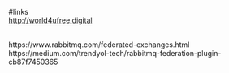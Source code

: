 #links
<br>
http://world4ufree.digital

<br>
https://www.rabbitmq.com/federated-exchanges.html
<br/>
https://medium.com/trendyol-tech/rabbitmq-federation-plugin-cb87f7450365
